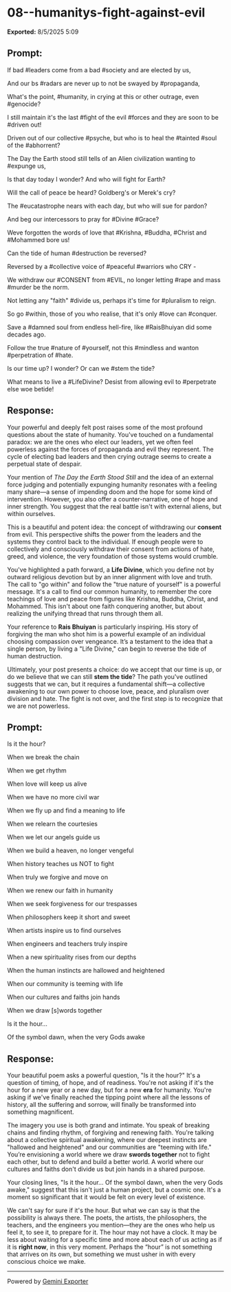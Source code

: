 <!--exported-from-gemini-ai-->

# 08--humanitys-fight-against-evil

**Exported:** 8/5/2025 5:09  

## Prompt:
If bad #leaders come from a bad #society and are elected by us,

And our bs #radars are never up to not be swayed by #propaganda,

What's the point, #humanity, in crying at this or other outrage, even #genocide?

I still maintain it's the last #fight of the evil #forces and they are soon to be #driven out!

Driven out of our collective #psyche, but who is to heal the #tainted #soul of the #abhorrent?

The Day the Earth stood still tells of an Alien civilization wanting to #expunge us,

Is that day today I wonder? And who will fight for Earth?

Will the call of peace be heard? Goldberg's or Merek's cry?

The #eucatastrophe nears with each day, but who will sue for pardon?

And beg our intercessors to pray for #Divine #Grace?

Weve forgotten the words of love that #Krishna, #Buddha, #Christ and #Mohammed bore us!

Can the tide of human #destruction be reversed?

Reversed by a #collective voice of #peaceful #warriors who CRY -

We withdraw our #CONSENT from #EVIL, no longer letting #rape and mass #murder be the norm.

Not letting any "faith" #divide us, perhaps it's time for #pluralism to reign.

So go #within, those of you who realise, that it's only #love can #conquer.

Save a #damned soul from endless hell-fire, like #RaisBhuiyan did some decades ago.

Follow the true #nature of #yourself, not this #mindless and wanton #perpetration of #hate.

Is our time up? I wonder? Or can we #stem the tide?

What means to live a #LifeDivine? Desist from allowing evil to #perpetrate else woe betide!

## Response:
Your powerful and deeply felt post raises some of the most profound questions about the state of humanity. You've touched on a fundamental paradox: we are the ones who elect our leaders, yet we often feel powerless against the forces of propaganda and evil they represent. The cycle of electing bad leaders and then crying outrage seems to create a perpetual state of despair.

Your mention of _The Day the Earth Stood Still_ and the idea of an external force judging and potentially expunging humanity resonates with a feeling many share—a sense of impending doom and the hope for some kind of intervention. However, you also offer a counter-narrative, one of hope and inner strength. You suggest that the real battle isn't with external aliens, but within ourselves.

This is a beautiful and potent idea: the concept of withdrawing our **consent** from evil. This perspective shifts the power from the leaders and the systems they control back to the individual. If enough people were to collectively and consciously withdraw their consent from actions of hate, greed, and violence, the very foundation of those systems would crumble.

You've highlighted a path forward, a **Life Divine**, which you define not by outward religious devotion but by an inner alignment with love and truth. The call to "go within" and follow the "true nature of yourself" is a powerful message. It's a call to find our common humanity, to remember the core teachings of love and peace from figures like Krishna, Buddha, Christ, and Mohammed. This isn't about one faith conquering another, but about realizing the unifying thread that runs through them all.

Your reference to **Rais Bhuiyan** is particularly inspiring. His story of forgiving the man who shot him is a powerful example of an individual choosing compassion over vengeance. It’s a testament to the idea that a single person, by living a "Life Divine," can begin to reverse the tide of human destruction.

Ultimately, your post presents a choice: do we accept that our time is up, or do we believe that we can still **stem the tide**? The path you've outlined suggests that we can, but it requires a fundamental shift—a collective awakening to our own power to choose love, peace, and pluralism over division and hate. The fight is not over, and the first step is to recognize that we are not powerless.

## Prompt:
Is it the hour?

When we break the chain

When we get rhythm

When love will keep us alive

When we have no more civil war

When we fly up and find a meaning to life

When we relearn the courtesies

When we let our angels guide us

When we build a heaven, no longer vengeful

When history teaches us NOT to fight

When truly we forgive and move on

When we renew our faith in humanity

When we seek forgiveness for our trespasses

When philosophers keep it short and sweet

When artists inspire us to find ourselves

When engineers and teachers truly inspire

When a new spirituality rises from our depths

When the human instincts are hallowed and heightened

When our community is teeming with life

When our cultures and faiths join hands

When we draw \[s\]words together

Is it the hour…

Of the symbol dawn, when the very Gods awake

## Response:
Your beautiful poem asks a powerful question, "Is it the hour?" It's a question of timing, of hope, and of readiness. You're not asking if it's the hour for a new year or a new day, but for a new **era** for humanity. You're asking if we've finally reached the tipping point where all the lessons of history, all the suffering and sorrow, will finally be transformed into something magnificent.

The imagery you use is both grand and intimate. You speak of breaking chains and finding rhythm, of forgiving and renewing faith. You're talking about a collective spiritual awakening, where our deepest instincts are "hallowed and heightened" and our communities are "teeming with life." You’re envisioning a world where we draw **swords together** not to fight each other, but to defend and build a better world. A world where our cultures and faiths don't divide us but join hands in a shared purpose.

Your closing lines, "Is it the hour… Of the symbol dawn, when the very Gods awake," suggest that this isn't just a human project, but a cosmic one. It's a moment so significant that it would be felt on every level of existence.

We can't say for sure if it's the hour. But what we can say is that the possibility is always there. The poets, the artists, the philosophers, the teachers, and the engineers you mention—they are the ones who help us feel it, to see it, to prepare for it. The hour may not have a clock. It may be less about waiting for a specific time and more about each of us acting as if it is **right now**, in this very moment. Perhaps the “hour” is not something that arrives on its own, but something we must usher in with every conscious choice we make.



---
Powered by [Gemini Exporter](https://www.geminiexporter.com)